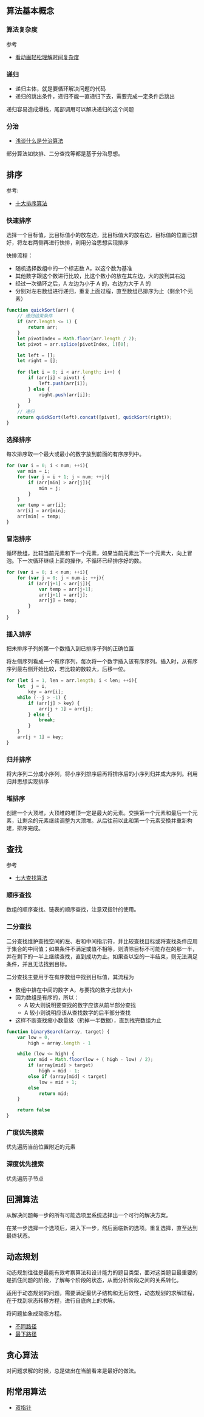 

## 算法基本概念

### 算法复杂度

参考
* [看动画轻松理解时间复杂度](https://mp.weixin.qq.com/s/wAfuF7WPcWVaooGIWQLeeQ)

### 递归
* 递归主体，就是要循环解决问题的代码
* 递归的跳出条件，递归不能一直递归下去，需要完成一定条件后跳出

递归容易造成爆栈，尾部调用可以解决递归的这个问题

### 分治

* [浅谈什么是分治算法](https://mp.weixin.qq.com/s/paOrlfpdMwvCUDywda0EvQ)

部分算法如快排、二分查找等都是基于分治思想。



## 排序

参考: 
* [十大排序算法](https://mp.weixin.qq.com/s/QnAT-gnsx-3Yok4js5G_3A)


### 快速排序

选择一个目标值，比目标值小的放左边，比目标值大的放右边，目标值的位置已排好，将左右两侧再进行快排，利用分治思想实现排序

快排流程：
* 随机选择数组中的一个标志数 A，以这个数为基准
* 其他数字跟这个数进行比较，比这个数小的放在其左边，大的放到其右边
* 经过一次循环之后，A 左边为小于 A 的，右边为大于 A 的
* 分别对左右数组进行递归，重复上面过程，直至数组已排序为止（剩余1个元素）

```js
function quickSort(arr) {
    // 递归结束条件
    if (arr.length <= 1) {
        return arr;
    }
    let pivotIndex = Math.floor(arr.length / 2);
    let pivot = arr.splice(pivotIndex, 1)[0];

    let left = [];
    let right = [];
    
    for (let i = 0; i < arr.length; i++) {
        if (arr[i] < pivot) {
            left.push(arr[i]);
        } else {
            right.push(arr[i]);
        }
    }
    // 递归
    return quickSort(left).concat([pivot], quickSort(right));
}
```
### 选择排序
每次排序取一个最大或最小的数字放到前面的有序序列中。

```js
for (var i = 0; i < num; ++i){
    var min = i;
    for (var j = i + 1; j < num; ++j){
        if (arr[min] > arr[j]){
            min = j;
        }
    }
    var temp = arr[i];
    arr[i] = arr[min];
    arr[min] = temp;
}
```

### 冒泡排序

循环数组，比较当前元素和下一个元素，如果当前元素比下一个元素大，向上冒泡。下一次循环继续上面的操作，不循环已经排序好的数。

```js
for (var i = 0; i < num; ++i){
    for (var j = 0; j < num-i; ++j){
        if (arr[j+1] < arr[j]){
            var temp = arr[j+1];
            arr[j+1] = arr[j];
            arr[j] = temp;
        }
    }
}
```

### 插入排序

把未排序子列的第一个数插入到已排序子列的正确位置

将左侧序列看成一个有序序列，每次将一个数字插入该有序序列。插入时，从有序序列最右侧开始比较，若比较的数较大，后移一位。


```js
for (let i = 1, len = arr.length; i < len; ++i){
    let  j = i,
        key = arr[i];
    while (--j > -1) {
        if (arr[j] > key) {
            arr[j + 1] = arr[j];
        } else {
            break;
        }
    }
    arr[j + 1] = key;
}

```

### 归并排序

将大序列二分成小序列，将小序列排序后再将排序后的小序列归并成大序列。利用归并思想实现排序

### 堆排序
创建一个大顶堆，大顶堆的堆顶一定是最大的元素。交换第一个元素和最后一个元素，让剩余的元素继续调整为大顶堆。从后往前以此和第一个元素交换并重新构建，排序完成。

## 查找
参考
* [七大查找算法](http://www.cnblogs.com/maybe2030/p/4715035.html#top)

### 顺序查找

数组的顺序查找、链表的顺序查找，注意双指针的使用。

### 二分查找
二分查找维护查找空间的左、右和中间指示符，并比较查找目标或将查找条件应用于集合的中间值；如果条件不满足或值不相等，则清除目标不可能存在的那一半，并在剩下的一半上继续查找，直到成功为止。如果查以空的一半结束，则无法满足条件，并且无法找到目标。

二分查找主要用于在有序数组中找到目标值，其流程为
* 数组中排在中间的数字 A，与要找的数字比较大小
* 因为数组是有序的，所以： 
    * A 较大则说明要查找的数字应该从前半部分查找
    * A 较小则说明应该从查找数字的后半部分查找
* 这样不断查找缩小数量级（扔掉一半数据），直到找完数组为止

```js
function binarySearch(array, target) {
    var low = 0,
        high = array.length - 1

    while (low <= high) {
        var mid = Math.floor(low + ( high - low) / 2);
        if (array[mid] > target)
            high = mid - 1;
        else if (array[mid] < target)
            low = mid + 1;
        else
            return mid;
    }

    return false
}
```

### 广度优先搜索

优先遍历当前位置附近的元素

### 深度优先搜索

优先遍历子节点

## 回溯算法

从解决问题每一步的所有可能选项里系统选择出一个可行的解决方案。

在某一步选择一个选项后，进入下一步，然后面临新的选项。重复选择，直至达到最终状态。


## 动态规划

动态规划往往是最能有效考察算法和设计能力的题目类型，面对这类题目最重要的是抓住问题的阶段，了解每个阶段的状态，从而分析阶段之间的关系转化。

适用于动态规划的问题，需要满足最优子结构和无后效性，动态规划的求解过程，在于找到状态转移方程，进行自底向上的求解。

将问题抽象成动态方程。

* [不同路径](https://leetcode-cn.com/problems/unique-paths/solution/dong-tai-gui-hua-by-powcai-2/)
* [最下路径](https://leetcode-cn.com/problems/minimum-path-sum/solution/zui-xiao-lu-jing-he-by-leetcode/)


## 贪心算法

对问题求解的时候，总是做出在当前看来是最好的做法。


## 附常用算法
* [双指针](https://mp.weixin.qq.com/s/j3kjF5Ro2jer-qkMyxln3g)